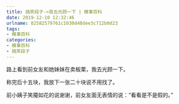 ```yaml
---
title: 搞笑段子->我去光顾一下 | 糗事百科
date: 2019-12-10 12:32:46
urlname: 02582579761c1030d40dee3c712b0d23
tags: 
- 糗事百科
categories:
- 糗事百科
- 搞笑段子
---
```

路上看到前女友和她妹妹在卖板栗，我去光顾一下。

称完后十五块，我放下一张二十块说不用找了。

前小姨子笑魇如花的说谢谢，前女友面无表情的说：“看看是不是假的。”


